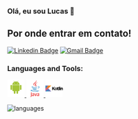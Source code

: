 ### Olá, eu sou Lucas 👋


<!--
**silva021/silva021** is a ✨ _special_ ✨ repository because its `README.md` (this file) appears on your GitHub profile.


Here are some ideas to get you started:

- 🔭 I’m currently working on ...
- 🌱 I’m currently learning ...
- 👯 I’m looking to collaborate on ...
- 🤔 I’m looking for help with ...
- 💬 Ask me about ...
- 📫 How to reach me: ...
- 😄 Pronouns: ...
- ⚡ Fun fact: ...
-->
## Por onde entrar em contato!  
[![Linkedin Badge](https://img.shields.io/static/v1?message=silva021&logo=linkedin&labelColor=1182c3&color=1182c3&logoColor=white&label=%20)](https://www.linkedin.com/in/silva021/) 
[![Gmail Badge](https://img.shields.io/static/v1?message=lucasssilva021@gmail.com&logo=gmail&labelColor=C14438&color=C14438&logoColor=white&label=%20)](mailto:lucasssilva021@gmail.com) 



<h3 align="left">Languages and Tools:</h3>
<p align="left"> 
  <a href="https://expressjs.com" target="_blank"> <img src="https://raw.githubusercontent.com/devicons/devicon/master/icons/android/android-original-wordmark.svg" alt="express" width="40" height="40"/> </a> 
  <a href="https://expressjs.com" target="_blank"> <img src="https://raw.githubusercontent.com/devicons/devicon/master/icons/java/java-original-wordmark.svg" alt="express" width="40" height="40"/> </a> 
  <a href="https://expressjs.com" target="_blank"> <img src="https://raw.githubusercontent.com/devicons/devicon/master/icons/kotlin/kotlin-original-wordmark.svg" alt="express" width="40" height="40"/> </a> 
</p>



![languages](https://github-readme-stats.vercel.app/api/top-langs/?username=silva021&hide=scss&layout=compact&theme=radical&title_color=2ED3EA)
